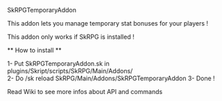 SkRPGTemporaryAddon

This addon lets you manage temporary stat bonuses for your players !

This addon only works if SkRPG is installed ! 

** How to install **

1- Put SkRPGTemporaryAddon.sk in plugins/Skript/scripts/SkRPG/Main/Addons/  
2- Do /sk reload SkRPG/Main/Addons/SkRPGTemporaryAddon
3- Done !

Read Wiki to see more infos about API and commands

